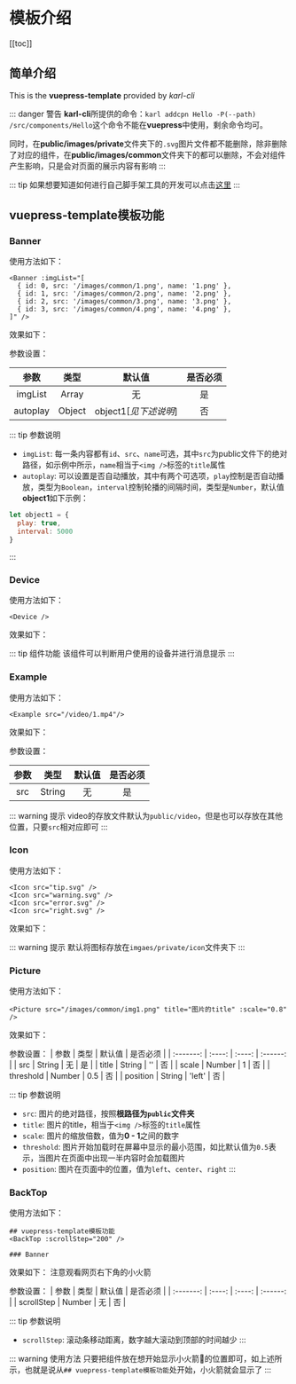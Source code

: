 # 模板介绍

[[toc]]

## 简单介绍

This is the **vuepress-template** provided by *karl-cli*

::: danger 警告
**karl-cli**所提供的命令：`karl addcpn Hello -P(--path) /src/components/Hello`这个命令不能在**vuepress**中使用，剩余命令均可。

同时，在**public/images/private**文件夹下的`.svg`图片文件都不能删除，除非删除了对应的组件，在**public/images/common**文件夹下的都可以删除，不会对组件产生影响，只是会对页面的展示内容有影响
:::

::: tip 
如果想要知道如何进行自己脚手架工具的开发可以点击[这里]()
:::

## vuepress-template模板功能
<BackTop :scrollStep="200" />

### Banner
使用方法如下：
``` vue
<Banner :imgList="[
  { id: 0, src: '/images/common/1.png', name: '1.png' },
  { id: 1, src: '/images/common/2.png', name: '2.png' },
  { id: 2, src: '/images/common/3.png', name: '3.png' },
  { id: 3, src: '/images/common/4.png', name: '4.png' },
]" />
```

效果如下：

<Banner :imgList="[
  { id: 0, src: '/images/common/img1.png', name: 'img1.png' },
  { id: 1, src: '/images/common/img2.png', name: 'img2.png' },
  { id: 2, src: '/images/common/img3.png', name: 'img3.png' },
  { id: 3, src: '/images/common/img4.png', name: 'img4.png' },
]" />

参数设置：

|   参数   |  类型  |        默认值         | 是否必须 |
| :------: | :----: | :-------------------: | :------: |
| imgList  | Array  |          无           |    是    |
| autoplay | Object | object1[*见下述说明*] |    否    |

::: tip 参数说明

- `imgList`: 每一条内容都有`id`、`src`、`name`可选，其中`src`为public文件下的绝对路径，如示例中所示，`name`相当于`<img />`标签的`title`属性
- `autoplay`: 可以设置是否自动播放，其中有两个可选项，`play`控制是否自动播放，类型为`Boolean`，`interval`控制轮播的间隔时间，类型是`Number`，默认值**object1**如下示例：

```js
let object1 = {
  play: true,
  interval: 5000
}
```

:::

### Device
使用方法如下：
``` vue
<Device />
```

效果如下：

<Device />

::: tip 组件功能
该组件可以判断用户使用的设备并进行消息提示
:::

### Example
使用方法如下：
``` vue
<Example src="/video/1.mp4"/>
```

效果如下：

<Example src="/video/1.mp4"/>

参数设置：

|   参数   |  类型  |        默认值         | 是否必须 |
| :------: | :----: | :-------------------: | :------: |
| src | String | 无 |    是    |

::: warning 提示
video的存放文件默认为`public/video`，但是也可以存放在其他位置，只要`src`相对应即可
:::

### Icon
使用方法如下：
``` vue
<Icon src="tip.svg" />
<Icon src="warning.svg" />
<Icon src="error.svg" />
<Icon src="right.svg" />
```

效果如下：
<Icon src="tip.svg" />
<Icon src="warning.svg" />
<Icon src="error.svg" />
<Icon src="right.svg" />

::: warning 提示
默认将图标存放在`imgaes/private/icon`文件夹下
:::

### Picture
使用方法如下：
``` vue
<Picture src="/images/common/img1.png" title="图片的title" :scale="0.8" />
```

效果如下：

<Picture src="/images/common/img1.png" title="图片的title" :scale="0.8" />

参数设置：
|   参数    |  类型  | 默认值 | 是否必须 |
| :-------: | :----: | :----: | :------: |
|    src    | String |   无   |    是    |
|   title   | String |   ''   |    否    |
|   scale   | Number |   1    |    否    |
| threshold | Number |  0.5   |    否    |
| position  | String | 'left' |    否    |

::: tip 参数说明
- `src`: 图片的绝对路径，按照**根路径为`public`文件夹**
- `title`: 图片的title，相当于`<img />`标签的`title`属性
- `scale`: 图片的缩放倍数，值为**0 - 1**之间的数字
- `threshold`: 图片开始加载时在屏幕中显示的最小范围，如比默认值为`0.5`表示，当图片在页面中出现一半内容时会加载图片
- `position`: 图片在页面中的位置，值为`left`、`center`、`right`
:::

### BackTop

使用方法如下：
``` vue
## vuepress-template模板功能
<BackTop :scrollStep="200" />

### Banner
```

效果如下：
注意观看网页右下角的小火箭

参数设置：
|   参数    |  类型  | 默认值 | 是否必须 |
| :-------: | :----: | :----: | :------: |
|    scrollStep    | Number |   无   |    否    |

::: tip 参数说明
- `scrollStep`: 滚动条移动距离，数字越大滚动到顶部的时间越少
:::

::: warning 使用方法
只要把组件放在想开始显示小火箭🚀的位置即可，如上述所示，也就是说从`## vuepress-template模板功能`处开始，小火箭就会显示了
:::